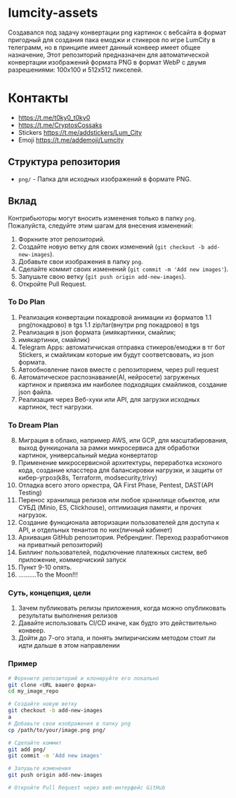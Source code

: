 # lumcity-assets
Создавался под задачу конвертации png картинок с вебсайта в формат пригодный для создания пака емоджи и стикеров по игре LumCity в телеграмм, но в принципе имеет данный конвеер имеет общее назначение, 
Этот репозиторий предназначен для автоматической конвертации изображений формата PNG в формат WebP с двумя разрешениями: 100x100 и 512x512 пикселей.
# Контакты
- https://t.me/t0ky0_t0ky0
- https://t.me/CryptosCossaks
- Stickers https://t.me/addstickers/Lum_City
- Emoji https://t.me/addemoji/Lumcity

## Структура репозитория

- `png/` - Папка для исходных изображений в формате PNG.

## Вклад

Контрибьюторы могут вносить изменения только в папку `png`. Пожалуйста, следуйте этим шагам для внесения изменений:

1. Форкните этот репозиторий.
2. Создайте новую ветку для своих изменений (`git checkout -b add-new-images`).
3. Добавьте свои изображения в папку `png`.
4. Сделайте коммит своих изменений (`git commit -m 'Add new images'`).
5. Запушьте свою ветку (`git push origin add-new-images`).
6. Откройте Pull Request.
 

### To Do Plan
1. Реализация конвертации покадровой анимации из форматов
1.1 png(покадрово) в tgs
1.1 zip/tar(внутри png покадрово) в tgs
2. Реализация в json  формата {имякартинки, смайлик;
3. имякартинки, смайлик}
4. Telegram Apps: автоматичиская отправка стикеров/емоджи в тг бот Stickers,
 и смайликам которые им будут соответсвовать, из json формата.
5. Автообновление паков вместе с репозиторием, через pull request
6. Автоматическое распознавание(AI, нейросети) загруженых картинок и привязка им наиболее
подходящих смайликов, создание json файла.
7. Реализация через Веб-хуки или API, для загрузки исходных картинок, тест нагрузки.

### To Dream Plan
8. Миграция в облако, например AWS, или GCP, для масштабирования, выход функицонала
за рамки микросервиса для обработки картинок, универсальный медиа конвертатор
10. Применение микросервисной архитектуры, переработка исхоного кода, создание класстера
для балансировки нагрузки, и защиты от кибер-угроз(k8s, Terraform, modsecurity,trivy)
11. Отладка всего этого оркестра, QA First Phase, Pentest, DAST(API Testing)
12. Перенос хранилища релизов или любое хранилище обьектов, или СУБД (Minio, ES, Clickhouse),
оптимизация памяти, и прочих нагрузок.
13. Создание функционала авторизации пользователей для доступа к API, и отдельных тенантов по них(личный кабинет)
14. Архивация GitHub репозитория. Ребрендинг. Переход разработчиков на приватный репозиторий)
15. Биллинг пользователей, подключение платежных систем, веб приложение, коммерчиский запуск
16. Пункт 9-10 опять.
17. ..........To the Moon!!!

### Суть, концепция, цели

1. Зачем публиковать релизы приложения, когда можно опубликовать результаты выполнения релизов
2. Давайте использовать CI/CD иначе, как будто это действительно конвеер.
3. Дойти до 7-ого этапа, и понять эмпиричиским методом стоит ли идти дальше в этом направлении


### Пример

```bash
# Форкните репозиторий и клонируйте его локально
git clone <URL вашего форка>
cd my_image_repo

# Создайте новую ветку
git checkout -b add-new-images
a
# Добавьте свои изображения в папку png
cp /path/to/your/image.png png/

# Сделайте коммит
git add png/
git commit -m 'Add new images'

# Запушьте изменения
git push origin add-new-images

# Откройте Pull Request через веб-интерфейс GitHub
